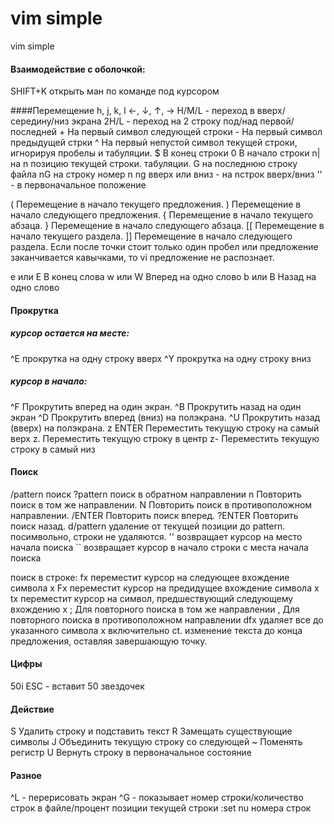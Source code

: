 vim simple
==========

vim simple

#### Взаимодействие с оболочкой:
SHIFT+K открыть ман по команде под курсором

####Перемещение
h, j, k, l ←, ↓, ↑, →
H/M/L - переход в вверх/середину/низ экрана
2H/L - переход на 2 строку под/над первой/последней
\+ На первый символ следующей строки
\- На первый символ предыдущей стрки
^ На первый непустой символ текущей строки, игнорируя пробелы и табуляции.
$ В конец строки
0 В начало строки
n| на n позицию текущей строки. табуляции.
G на последнюю строку файла
nG на строку номер n
ng вверх или вниз - на nстрок вверх/вниз
'' - в первоначальное положение

( Перемещение в начало текущего предложения.
) Перемещение в начало следующего предложения.
{ Перемещение в начало текущего абзаца.
} Перемещение в начало следующего абзаца.
[[ Перемещение в начало текущего раздела.
]] Перемещение в начало следующего раздела.
Если после точки стоит только один пробел или предложение заканчивается кавычками, то vi предложение не распознает.

e или E В конец слова
w или W Вперед на одно слово
b или B Назад на одно слово

#### Прокрутка
##### курсор остается на месте:
^E прокрутка на одну строку вверх
^Y прокрутка на одну строку вниз
##### курсор в начало:
^F Прокрутить вперед на один экран.
^B Прокрутить назад на один экран
^D Прокрутить вперед (вниз) на полэкрана.
^U Прокрутить назад (вверх) на полэкрана.
z ENTER Переместить текущую строку на самый верх
z. Переместить текущую строку в центр
z- Переместить текущую строку в самый низ

#### Поиск
/pattern поиск
?pattern поиск в обратном направлении
n Повторить поиск в том же направлении.
N Повторить поиск в противоположном направлении.
/ENTER Повторить поиск вперед.
?ENTER Повторить поиск назад.
d/pattern удаление от текущей позиции до pattern. посимвольно, строки не удаляются.
'' возвращает курсор на место начала поиска
`` возвращает курсор в начало строки с места начала поиска

поиск в строке:
fx переместит курсор на следующее вхождение символа x
Fx переместит курсор на предидущее вхождение символа х
tx переместит курсор на символ, предшествующий следующему вхождению x
; Для повторного поиска в том же направлении
, Для повторного поиска в противоположном направлении
dfx удаляет все до указанного символа x включительно
ct. изменение текста до конца предложения, оставляя завершающую точку.

#### Цифры
50i ESC - вставит 50 звездочек

#### Действие
S Удалить строку и подставить текст
R Замещать существующие символы
J Объединить текущую строку со следующей
~ Поменять регистр
U Вернуть строку в первоначальное состояние


#### Разное
^L - перерисовать экран
^G - показывает номер строки/количество строк в файле/процент позиции текущей строки
:set nu номера строк